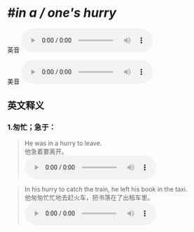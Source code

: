 # ***\#in a / one's hurry*** 
英音
<audio src="./media/in a hurry1_AAC.aac" controls="controls"></audio>

美音
<audio src="./media/in a hurry 2_AAC.aac" controls="controls"></audio>



  

英文释义
---
### 1.**匆忙；急于：**  

 > He was in a hurry to leave.  
 > 他急着要离开。    
<audio src="./media/hurry-2.aac" controls="controls"></audio>

 > In his hurry to catch the train, he left his book in the taxi.  
 > 他匆匆忙忙地去赶火车，把书落在了出租车里。    
<audio src="./media/hurry-3.aac" controls="controls"></audio>


